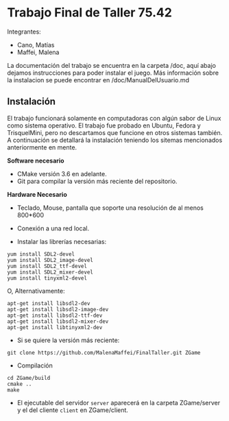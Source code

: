 # Trabajo Final de Taller 75.42
Integrantes:
* Cano, Matías
* Maffei, Malena

La documentación del trabajo se encuentra en la carpeta /doc, aquí abajo dejamos instrucciones para poder instalar el juego. Más información sobre la instalacion se puede encontrar en /doc/ManualDelUsuario.md

## Instalación
El trabajo funcionará solamente en computadoras con algún sabor de Linux como sistema operativo.
El trabajo fue probado en Ubuntu, Fedora y TrisquelMini, pero no descartamos que funcione en otros sistemas también. A continuación se detallará la instalación teniendo los sitemas mencionados anteriormente en mente.

__Software necesario__
* CMake versión 3.6 en adelante.
* Git para compilar la versión más reciente del repositorio.


__Hardware Necesario__
* Teclado, Mouse, pantalla que soporte una resolución de al menos 800*600
* Conexión a una red local.

* Instalar las librerías necesarias:
```
yum install SDL2-devel
yum install SDL2_image-devel
yum install SDL2_ttf-devel
yum install SDL2_mixer-devel
yum install tinyxml2-devel
```
O, Alternativamente:
```
apt-get install libsdl2-dev
apt-get install libsdl2-image-dev
apt-get install libsdl2-ttf-dev
apt-get install libsdl2-mixer-dev
apt-get install libtinyxml2-dev
```

* Si se quiere la versión más reciente:

```
git clone https://github.com/MalenaMaffei/FinalTaller.git ZGame
```

* Compilación
```
cd ZGame/build
cmake ..
make
```

* El ejecutable del servidor ```server``` aparecerá en la carpeta ZGame/server y el del cliente ```client``` en ZGame/client.
